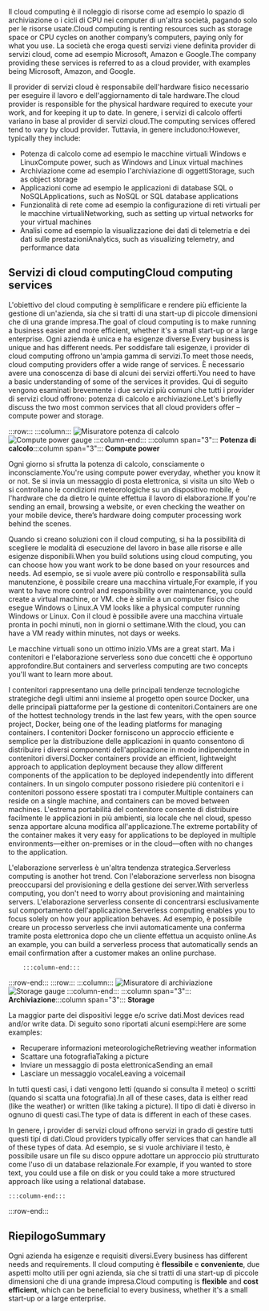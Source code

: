 <span data-ttu-id="3b82a-101">Il cloud computing è il noleggio di risorse come ad esempio lo spazio di archiviazione o i cicli di CPU nei computer di un'altra società, pagando solo per le risorse usate.</span><span class="sxs-lookup"><span data-stu-id="3b82a-101">Cloud computing is renting resources such as storage space or CPU cycles on another company’s computers, paying only for what you use.</span></span> <span data-ttu-id="3b82a-102">La società che eroga questi servizi viene definita provider di servizi cloud, come ad esempio Microsoft, Amazon e Google.</span><span class="sxs-lookup"><span data-stu-id="3b82a-102">The company providing these services is referred to as a cloud provider, with examples being Microsoft, Amazon, and Google.</span></span>

<span data-ttu-id="3b82a-103">Il provider di servizi cloud è responsabile dell'hardware fisico necessario per eseguire il lavoro e dell'aggiornamento di tale hardware.</span><span class="sxs-lookup"><span data-stu-id="3b82a-103">The cloud provider is responsible for the physical hardware required to execute your work, and for keeping it up to date.</span></span> <span data-ttu-id="3b82a-104">In genere, i servizi di calcolo offerti variano in base al provider di servizi cloud.</span><span class="sxs-lookup"><span data-stu-id="3b82a-104">The computing services offered tend to vary by cloud provider.</span></span> <span data-ttu-id="3b82a-105">Tuttavia, in genere includono:</span><span class="sxs-lookup"><span data-stu-id="3b82a-105">However, typically they include:</span></span>

- <span data-ttu-id="3b82a-106">Potenza di calcolo come ad esempio le macchine virtuali Windows e Linux</span><span class="sxs-lookup"><span data-stu-id="3b82a-106">Compute power, such as Windows and Linux virtual machines</span></span>
- <span data-ttu-id="3b82a-107">Archiviazione come ad esempio l'archiviazione di oggetti</span><span class="sxs-lookup"><span data-stu-id="3b82a-107">Storage, such as object storage</span></span>
- <span data-ttu-id="3b82a-108">Applicazioni come ad esempio le applicazioni di database SQL o NoSQL</span><span class="sxs-lookup"><span data-stu-id="3b82a-108">Applications, such as NoSQL or SQL database applications</span></span>
- <span data-ttu-id="3b82a-109">Funzionalità di rete come ad esempio la configurazione di reti virtuali per le macchine virtuali</span><span class="sxs-lookup"><span data-stu-id="3b82a-109">Networking, such as setting up virtual networks for your virtual machines</span></span>
- <span data-ttu-id="3b82a-110">Analisi come ad esempio la visualizzazione dei dati di telemetria e dei dati sulle prestazioni</span><span class="sxs-lookup"><span data-stu-id="3b82a-110">Analytics, such as visualizing telemetry, and performance data</span></span>

## <a name="cloud-computing-services"></a><span data-ttu-id="3b82a-111">Servizi di cloud computing</span><span class="sxs-lookup"><span data-stu-id="3b82a-111">Cloud computing services</span></span>

<span data-ttu-id="3b82a-112">L'obiettivo del cloud computing è semplificare e rendere più efficiente la gestione di un'azienda, sia che si tratti di una start-up di piccole dimensioni che di una grande impresa.</span><span class="sxs-lookup"><span data-stu-id="3b82a-112">The goal of cloud computing is to make running a business easier and more efficient, whether it's a small start-up or a large enterprise.</span></span> <span data-ttu-id="3b82a-113">Ogni azienda è unica e ha esigenze diverse.</span><span class="sxs-lookup"><span data-stu-id="3b82a-113">Every business is unique and has different needs.</span></span> <span data-ttu-id="3b82a-114">Per soddisfare tali esigenze, i provider di cloud computing offrono un'ampia gamma di servizi.</span><span class="sxs-lookup"><span data-stu-id="3b82a-114">To meet those needs, cloud computing providers offer a wide range of services.</span></span>
<span data-ttu-id="3b82a-115">È necessario avere una conoscenza di base di alcuni dei servizi offerti.</span><span class="sxs-lookup"><span data-stu-id="3b82a-115">You need to have a basic understanding of some of the services it provides.</span></span> <span data-ttu-id="3b82a-116">Qui di seguito vengono esaminati brevemente i due servizi più comuni che tutti i provider di servizi cloud offrono: potenza di calcolo e archiviazione.</span><span class="sxs-lookup"><span data-stu-id="3b82a-116">Let's briefly discuss the two most common services that all cloud providers offer &ndash; compute power and storage.</span></span>

:::row:::
    :::column:::
        <span data-ttu-id="3b82a-117">![Misuratore potenza di calcolo](../media/2-compute-power.png)</span><span class="sxs-lookup"><span data-stu-id="3b82a-117">![Compute power gauge](../media/2-compute-power.png)</span></span>
    :::column-end:::
    <span data-ttu-id="3b82a-118">:::column span="3"::: **Potenza di calcolo**</span><span class="sxs-lookup"><span data-stu-id="3b82a-118">:::column span="3"::: **Compute power**</span></span>

<span data-ttu-id="3b82a-119">Ogni giorno si sfrutta la potenza di calcolo, consciamente o inconsciamente.</span><span class="sxs-lookup"><span data-stu-id="3b82a-119">You're using compute power everyday, whether you know it or not.</span></span> <span data-ttu-id="3b82a-120">Se si invia un messaggio di posta elettronica, si visita un sito Web o si controllano le condizioni meteorologiche su un dispositivo mobile, è l'hardware che da dietro le quinte effettua il lavoro di elaborazione.</span><span class="sxs-lookup"><span data-stu-id="3b82a-120">If you're sending an email, browsing a website, or even checking the weather on your mobile device, there’s hardware doing computer processing work behind the scenes.</span></span>

<span data-ttu-id="3b82a-121">Quando si creano soluzioni con il cloud computing, si ha la possibilità di scegliere le modalità di esecuzione del lavoro in base alle risorse e alle esigenze disponibili.</span><span class="sxs-lookup"><span data-stu-id="3b82a-121">When you build solutions using cloud computing, you can choose how you want work to be done based on your resources and needs.</span></span> <span data-ttu-id="3b82a-122">Ad esempio, se si vuole avere più controllo e responsabilità sulla manutenzione, è possibile creare una macchina virtuale,</span><span class="sxs-lookup"><span data-stu-id="3b82a-122">For example, if you want to have more control and responsibility over maintenance, you could create a virtual machine, or VM.</span></span> <span data-ttu-id="3b82a-123">che è simile a un computer fisico che esegue Windows o Linux.</span><span class="sxs-lookup"><span data-stu-id="3b82a-123">A VM looks like a physical computer running Windows or Linux.</span></span> <span data-ttu-id="3b82a-124">Con il cloud è possibile avere una macchina virtuale pronta in pochi minuti, non in giorni o settimane.</span><span class="sxs-lookup"><span data-stu-id="3b82a-124">With the cloud, you can have a VM ready within minutes, not days or weeks.</span></span>

<span data-ttu-id="3b82a-125">Le macchine virtuali sono un ottimo inizio.</span><span class="sxs-lookup"><span data-stu-id="3b82a-125">VMs are a great start.</span></span> <span data-ttu-id="3b82a-126">Ma i contenitori e l'elaborazione serverless sono due concetti che è opportuno approfondire.</span><span class="sxs-lookup"><span data-stu-id="3b82a-126">But containers and serverless computing are two concepts you'll want to learn more about.</span></span>

<span data-ttu-id="3b82a-127">I contenitori rappresentano una delle principali tendenze tecnologiche strategiche degli ultimi anni insieme al progetto open source Docker, una delle principali piattaforme per la gestione di contenitori.</span><span class="sxs-lookup"><span data-stu-id="3b82a-127">Containers are one of the hottest technology trends in the last few years, with the open source project, Docker, being one of the leading platforms for managing containers.</span></span> <span data-ttu-id="3b82a-128">I contenitori Docker forniscono un approccio efficiente e semplice per la distribuzione delle applicazioni in quanto consentono di distribuire i diversi componenti dell'applicazione in modo indipendente in contenitori diversi.</span><span class="sxs-lookup"><span data-stu-id="3b82a-128">Docker containers provide an efficient, lightweight approach to application deployment because they allow different components of the application to be deployed independently into different containers.</span></span> <span data-ttu-id="3b82a-129">In un singolo computer possono risiedere più contenitori e i contenitori possono essere spostati tra i computer.</span><span class="sxs-lookup"><span data-stu-id="3b82a-129">Multiple containers can reside on a single machine, and containers can be moved between machines.</span></span> <span data-ttu-id="3b82a-130">L'estrema portabilità del contenitore consente di distribuire facilmente le applicazioni in più ambienti, sia locale che nel cloud, spesso senza apportare alcuna modifica all'applicazione.</span><span class="sxs-lookup"><span data-stu-id="3b82a-130">The extreme portability of the container makes it very easy for applications to be deployed in multiple environments—either on-premises or in the cloud—often with no changes to the application.</span></span>

<span data-ttu-id="3b82a-131">L'elaborazione serverless è un'altra tendenza strategica.</span><span class="sxs-lookup"><span data-stu-id="3b82a-131">Serverless computing is another hot trend.</span></span> <span data-ttu-id="3b82a-132">Con l'elaborazione serverless non bisogna preoccuparsi del provisioning e della gestione dei server.</span><span class="sxs-lookup"><span data-stu-id="3b82a-132">With serverless computing, you don't need to worry about provisioning and maintaining servers.</span></span> <span data-ttu-id="3b82a-133">L'elaborazione serverless consente di concentrarsi esclusivamente sul comportamento dell'applicazione.</span><span class="sxs-lookup"><span data-stu-id="3b82a-133">Serverless computing enables you to focus solely on how your application behaves.</span></span> <span data-ttu-id="3b82a-134">Ad esempio, è possibile creare un processo serverless che invii automaticamente una conferma tramite posta elettronica dopo che un cliente effettua un acquisto online.</span><span class="sxs-lookup"><span data-stu-id="3b82a-134">As an example, you can build a serverless process that automatically sends an email confirmation after a customer makes an online purchase.</span></span>

        :::column-end:::
:::row-end:::
 :::row:::
    :::column:::
        <span data-ttu-id="3b82a-135">![Misuratore di archiviazione](../media/2-storage.png)</span><span class="sxs-lookup"><span data-stu-id="3b82a-135">![Storage gauge](../media/2-storage.png)</span></span>
    :::column-end:::
    <span data-ttu-id="3b82a-136">:::column span="3"::: **Archiviazione**</span><span class="sxs-lookup"><span data-stu-id="3b82a-136">:::column span="3"::: **Storage**</span></span>

<span data-ttu-id="3b82a-137">La maggior parte dei dispositivi legge e/o scrive dati.</span><span class="sxs-lookup"><span data-stu-id="3b82a-137">Most devices read and/or write data.</span></span> <span data-ttu-id="3b82a-138">Di seguito sono riportati alcuni esempi:</span><span class="sxs-lookup"><span data-stu-id="3b82a-138">Here are some examples:</span></span>

- <span data-ttu-id="3b82a-139">Recuperare informazioni meteorologiche</span><span class="sxs-lookup"><span data-stu-id="3b82a-139">Retrieving weather information</span></span>
- <span data-ttu-id="3b82a-140">Scattare una fotografia</span><span class="sxs-lookup"><span data-stu-id="3b82a-140">Taking a picture</span></span>
- <span data-ttu-id="3b82a-141">Inviare un messaggio di posta elettronica</span><span class="sxs-lookup"><span data-stu-id="3b82a-141">Sending an email</span></span>
- <span data-ttu-id="3b82a-142">Lasciare un messaggio vocale</span><span class="sxs-lookup"><span data-stu-id="3b82a-142">Leaving a voicemail</span></span>

<span data-ttu-id="3b82a-143">In tutti questi casi, i dati vengono letti (quando si consulta il meteo) o scritti (quando si scatta una fotografia).</span><span class="sxs-lookup"><span data-stu-id="3b82a-143">In all of these cases, data is either read (like the weather) or written (like taking a picture).</span></span> <span data-ttu-id="3b82a-144">Il tipo di dati è diverso in ognuno di questi casi.</span><span class="sxs-lookup"><span data-stu-id="3b82a-144">The type of data is different in each of these cases.</span></span>

<span data-ttu-id="3b82a-145">In genere, i provider di servizi cloud offrono servizi in grado di gestire tutti questi tipi di dati.</span><span class="sxs-lookup"><span data-stu-id="3b82a-145">Cloud providers typically offer services that can handle all of these types of data.</span></span> <span data-ttu-id="3b82a-146">Ad esempio, se si vuole archiviare il testo, è possibile usare un file su disco oppure adottare un approccio più strutturato come l'uso di un database relazionale.</span><span class="sxs-lookup"><span data-stu-id="3b82a-146">For example, if you wanted to store text, you could use a file on disk or you could take a more structured approach like using a relational database.</span></span>

    :::column-end:::
:::row-end:::

## <a name="summary"></a><span data-ttu-id="3b82a-147">Riepilogo</span><span class="sxs-lookup"><span data-stu-id="3b82a-147">Summary</span></span>

<span data-ttu-id="3b82a-148">Ogni azienda ha esigenze e requisiti diversi.</span><span class="sxs-lookup"><span data-stu-id="3b82a-148">Every business has different needs and requirements.</span></span> <span data-ttu-id="3b82a-149">Il cloud computing è **flessibile** e **conveniente**, due aspetti molto utili per ogni azienda, sia che si tratti di una start-up di piccole dimensioni che di una grande impresa.</span><span class="sxs-lookup"><span data-stu-id="3b82a-149">Cloud computing is **flexible** and **cost efficient**, which can be beneficial to every business, whether it's a small start-up or a large enterprise.</span></span>